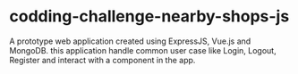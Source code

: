 # codding-challenge-nearby-shops-js
A prototype web application created using ExpressJS, Vue.js and MongoDB. this application handle common user case like Login, Logout, Register and interact with a component in the app.
